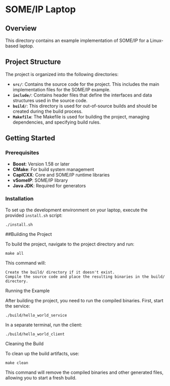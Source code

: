 # SOME/IP Laptop

## Overview
This directory contains an example implementation of SOME/IP for a Linux-based laptop.

## Project Structure

The project is organized into the following directories:

- **`src/`**: Contains the source code for the project. This includes the main implementation files for the SOME/IP example.
- **`include/`**: Contains header files that define the interfaces and data structures used in the source code.
- **`build/`**: This directory is used for out-of-source builds and should be created during the build process.
- **`Makefile`**: The Makefile is used for building the project, managing dependencies, and specifying build rules.

## Getting Started

### Prerequisites

- **Boost**: Version 1.58 or later
- **CMake**: For build system management
- **CapICXX**: Core and SOME/IP runtime libraries
- **vSomeIP**: SOME/IP library
- **Java JDK**: Required for generators

### Installation

To set up the development environment on your laptop, execute the provided `install.sh` script:

    ./install.sh

##Building the Project

To build the project, navigate to the project directory and run:

    make all

This command will:

    Create the build/ directory if it doesn't exist.
    Compile the source code and place the resulting binaries in the build/ directory.

Running the Example

After building the project, you need to run the compiled binaries. First, start the service:

    ./build/hello_world_service

In a separate terminal, run the client:

    ./build/hello_world_client

Cleaning the Build

To clean up the build artifacts, use:

    make clean

This command will remove the compiled binaries and other generated files, allowing you to start a fresh build.
